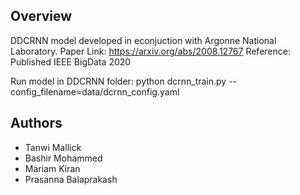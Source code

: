 
Overview
---------
DDCRNN model developed in econjuction with Argonne National Laboratory.
Paper Link: https://arxiv.org/abs/2008.12767
Reference: Published IEEE BigData 2020

Run model in DDCRNN folder: python dcrnn_train.py --config_filename=data/dcrnn_config.yaml

Authors
---------
- Tanwi Mallick
- Bashir Mohammed
- Mariam Kiran
- Prasanna Balaprakash 


